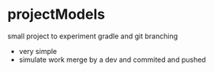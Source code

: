 projectModels
=============

small project to experiment gradle and git branching
- very simple
- simulate work merge by a dev and commited and pushed